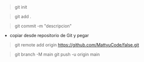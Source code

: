 > git init

> git add .

> git commit -m "descripcion"

* copiar desde repositorio de Git y pegar

> git remote add origin https://github.com/MattyuCode/false.git


>  git branch -M main
>  git push -u origin main

